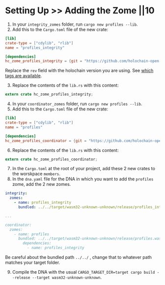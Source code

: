 # Setting Up >> Adding the Zome ||10

1. In your `integrity_zomes` folder, run `cargo new profiles --lib`.
2. Add this to the `Cargo.toml` file of the new crate:

```toml
[lib]
crate-type = ["cdylib", "rlib"]
name = "profiles_integrity"

[dependencies]
hc_zome_profiles_integrity = {git = "https://github.com/holochain-open-dev/profiles", rev = "for-hdk-v0.0.142", package = "hc_zome_profiles_integrity"}
```

Replace the `rev` field with the holochain version you are using. See [which tags are available](https://github.com/holochain-open-dev/profiles/tags).

3.  Replace the contents of the `lib.rs` with this content:

```rust
extern crate hc_zome_profiles_integrity;
```

4. In your `coordinator_zomes` folder, run `cargo new profiles --lib`.
5. Add this to the `Cargo.toml` file of the new crate:

```toml
[lib]
crate-type = ["cdylib", "rlib"]
name = "profiles"

[dependencies]
hc_zome_profiles_coordinator = {git = "https://github.com/holochain-open-dev/profiles", rev = "for-hdk-v0.0.142", package = "hc_zome_profiles_coordinator"}
```

6.  Replace the contents of the `lib.rs` with this content:

```rust
extern crate hc_zome_profiles_coordinator;
```

7. In the `Cargo.toml` at the root of your project, add these 2 new crates to the worskpace `members`.
8. In the `dna.yaml` file for the DNA in which you want to add the `profiles` zome, add the 2 new zomes.

```yaml
integrity:
  zomes: 
    - name: profiles_integrity
      bundled: ../../target/wasm32-unknown-unknown/release/profiles_integrity.wasm

...

coordinator:
  zomes: 
    - name: profiles
      bundled: ../../target/wasm32-unknown-unknown/release/profiles.wasm
        dependencies:
          - name: profiles_integrity
```

Be careful about the bundled path `../../` , change that to whatever path matches your target folder.

9. Compile the DNA with the usual `CARGO_TARGET_DIR=target cargo build --release --target wasm32-unknown-unknown`.
